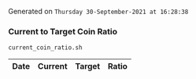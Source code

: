Generated on `Thursday 30-September-2021 at 16:28:38`

### Current to Target Coin Ratio
`current_coin_ratio.sh`

Date|Current|Target|Ratio
---|---|---|---
